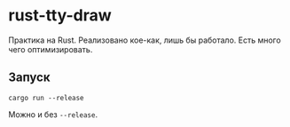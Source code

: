 # rust-tty-draw

Практика на Rust. Реализовано кое-как, лишь бы работало. Есть много чего оптимизировать.

## Запуск

```
cargo run --release
```

Можно и без `--release`.

